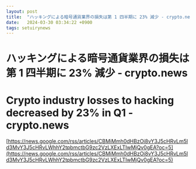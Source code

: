 ```yaml
---
layout: post
title:  "ハッキングによる暗号通貨業界の損失は第 1 四半期に 23% 減少 - crypto.news"
date:   2024-03-30 03:34:22 +0900
tags: setuirynews 
---
```


# ハッキングによる暗号通貨業界の損失は第 1 四半期に 23% 減少 - crypto.news



# Crypto industry losses to hacking decreased by 23% in Q1 - crypto.news

[https://news.google.com/rss/articles/CBMiMmh0dHBzOi8vY3J5cHRvLm5ld3MvY3J5cHRvLWhhY2tpbmctbG9zc2VzLXExLTIwMjQv0gEA?oc=5](https://news.google.com/rss/articles/CBMiMmh0dHBzOi8vY3J5cHRvLm5ld3MvY3J5cHRvLWhhY2tpbmctbG9zc2VzLXExLTIwMjQv0gEA?oc=5)

